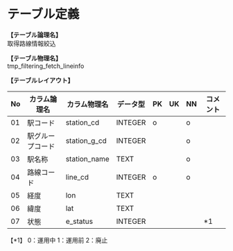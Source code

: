 # テーブル定義

**【テーブル論理名】**  
取得路線情報絞込

**【テーブル物理名】**  
tmp_filtering_fetch_lineinfo

**【テーブルレイアウト】**  

| No  |   カラム論理名   | カラム物理名 | データ型 | PK  | UK  | NN  | コメント |
| --- | ---------------- | ------------ | -------- | --- | --- | --- | -------- |
| 01  | 駅コード         | station_cd   | INTEGER  | o   |     | o   |          |
| 02  | 駅グループコード | station_g_cd | INTEGER  |     |     | o   |          |
| 03  | 駅名称           | station_name | TEXT     |     |     | o   |          |
| 04  | 路線コード       | line_cd      | INTEGER  | o   |     | o   |          |
| 05  | 経度             | lon          | TEXT     |     |     |     |          |
| 06  | 緯度             | lat          | TEXT     |     |     |     |          |
| 07  | 状態             | e_status     | INTEGER  |     |     |     | *1       |


【*1】
0：運用中
1：運用前
2：廃止

